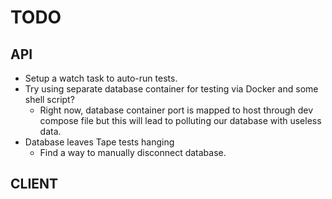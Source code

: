 # TODO

## API
* Setup a watch task to auto-run tests.
* Try using separate database container for testing via Docker and
some shell script?
  * Right now, database container port is mapped to host through dev compose
  file but this will lead to polluting our database with useless data.
* Database leaves Tape tests hanging
  * Find a way to manually disconnect database.

## CLIENT
